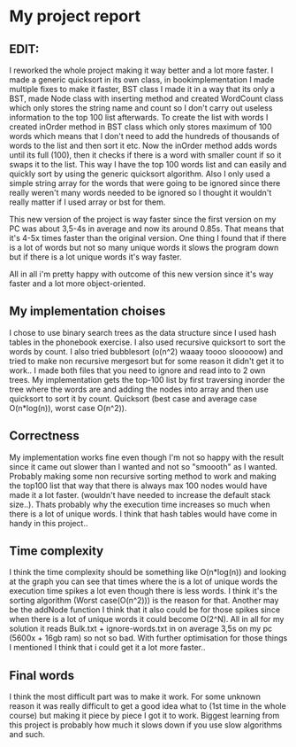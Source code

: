 # My project report

## EDIT:
I reworked the whole project making it way better and a lot more faster. I made a generic quicksort in its own class, in bookimplementation I made multiple fixes to make it
faster, BST class I made it in a way that its only a BST, made Node class with inserting method and created WordCount class which only stores the string name and count so 
I don't carry out useless information to the top 100 list afterwards. To create the list with words I created inOrder method in BST class which only stores maximum of 
100 words which means that I don't need to add the hundreds of thousands of words to the list and then sort it etc. Now the inOrder method adds words until its full (100),
then it checks if there is a word with smaller count if so it swaps it to the list. This way I have the top 100 words list and can easily and quickly sort by using the
generic quicksort algorithm. Also I only used a simple string array for the words that were going to be ignored since there really weren't many words needed to be ignored so I thought it wouldn't really matter if I used array or bst for them.

This new version of the project is way faster since the first version on my PC was about 3,5-4s in average and now its around 0.85s. That means that it's 4-5x times faster than the original version. One thing I found that if there is a lot of words but not so many unique words it slows the program down but if there is a lot unique words
it's way faster.

All in all i'm pretty happy with outcome of this new version since it's way faster and a lot more object-oriented. 














## My implementation choises
I chose to use binary search trees as the data structure since I used hash tables in the phonebook exercise. I also used recursive quicksort 
to sort the words by count. I also tried bubblesort (o(n^2) waaay toooo slooooow) and tried to make non recursive mergesort but for some
reason it didn't get it to work.. I made both files that you need to ignore and read into to 2 own trees. My implementation
gets the top-100 list by first traversing inorder the tree where the words are and adding the nodes into array and then use quicksort
to sort it by count. Quicksort (best case and average case O(n*log(n)), worst case O(n^2)).

## Correctness
My implementation works fine even though I'm not so happy with the result since it came out slower than I wanted and not so
"smoooth" as I wanted.
Probably making some non recursive sorting method to work and making the top100 list that way that there is always max 100 nodes would 
have made it a lot faster. (wouldn't have needed to increase the default stack size..). Thats probably why the execution time increases so much when there is a lot of unique words. I think that hash tables would have come in handy in this project..

## Time complexity
I think the time complexity should be something like O(n*log(n)) and looking at the graph you can see that times where the is
a lot of unique words the execution time spikes a lot even though there is less words. I think it's the sorting
algorithm (Worst case(O(n^2))) is the reason for that. Another may be the addNode function I think that it also could be 
for those spikes since when there is a lot of unique words it could become O(2^N).
All in all for my solution it reads Bulk.txt + ignore-words.txt in on average 3,5s on my pc (5600x + 16gb ram) so not so bad.
With further optimisation for those things I mentioned I think that i could get it a lot more faster..

## Final words
I think the most difficult part was to make it work. For some unknown reason it was really difficult to get a good idea what to
(1st time in the whole course) but making it piece by piece I got it to work. Biggest learning from this project is probably
how much it slows down if you use slow algorithms and such.